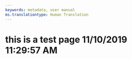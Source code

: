 ```yaml
---
keywords: metadata, user manual
ms.translationtype: Human Translation
---
```

# this is a test page 11/10/2019 11:29:57 AM